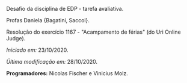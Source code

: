 
Desafio da disciplina de EDP - tarefa avaliativa.

Profas Daniela {Bagatini, Saccol}.

Resolução do exercício 1167 - "Acampamento de férias" (do Uri Online Judge).

*Iniciado em:* 23/10/2020.

*Última modificação em:* 28/10/2020.

**Programadores:** Nicolas Fischer e Vinicius Molz.
